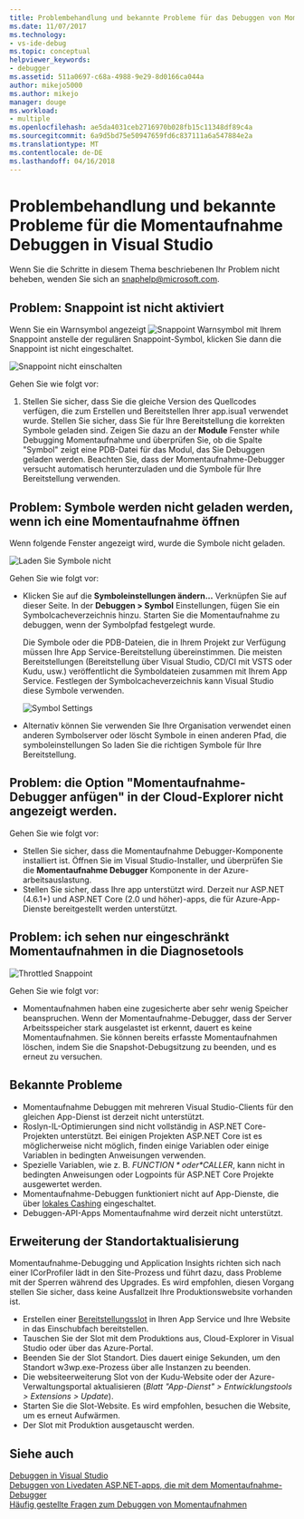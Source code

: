 ```yaml
---
title: Problembehandlung und bekannte Probleme für das Debuggen von Momentaufnahme | Microsoft Docs
ms.date: 11/07/2017
ms.technology:
- vs-ide-debug
ms.topic: conceptual
helpviewer_keywords:
- debugger
ms.assetid: 511a0697-c68a-4988-9e29-8d0166ca044a
author: mikejo5000
ms.author: mikejo
manager: douge
ms.workload:
- multiple
ms.openlocfilehash: ae5da4031ceb2716970b028fb15c11348df89c4a
ms.sourcegitcommit: 6a9d5bd75e50947659fd6c837111a6a547884e2a
ms.translationtype: MT
ms.contentlocale: de-DE
ms.lasthandoff: 04/16/2018
---
```

# <a name="troubleshooting-and-known-issues-for-snapshot-debugging-in-visual-studio"></a>Problembehandlung und bekannte Probleme für die Momentaufnahme Debuggen in Visual Studio

Wenn Sie die Schritte in diesem Thema beschriebenen Ihr Problem nicht beheben, wenden Sie sich an snaphelp@microsoft.com.

## <a name="issue-snappoint-does-not-turn-on"></a>Problem: Snappoint ist nicht aktiviert

Wenn Sie ein Warnsymbol angezeigt ![Snappoint Warnsymbol](../debugger/media/snapshot-troubleshooting-snappoint-warning-icon.png "Snappoint Warnsymbol") mit Ihrem Snappoint anstelle der regulären Snappoint-Symbol, klicken Sie dann die Snappoint ist nicht eingeschaltet.

![Snappoint nicht einschalten](../debugger/media/snapshot-troubleshooting-dont-turn-on.png "Snappoint nicht einschalten")

Gehen Sie wie folgt vor:

1. Stellen Sie sicher, dass Sie die gleiche Version des Quellcodes verfügen, die zum Erstellen und Bereitstellen Ihrer app.isua1 verwendet wurde. Stellen Sie sicher, dass Sie für Ihre Bereitstellung die korrekten Symbole geladen sind. Zeigen Sie dazu an der **Module** Fenster while Debugging Momentaufnahme und überprüfen Sie, ob die Spalte "Symbol" zeigt eine PDB-Datei für das Modul, das Sie Debuggen geladen werden. Beachten Sie, dass der Momentaufnahme-Debugger versucht automatisch herunterzuladen und die Symbole für Ihre Bereitstellung verwenden.

## <a name="issue-symbols-do-not-load-when-i-open-a-snapshot"></a>Problem: Symbole werden nicht geladen werden, wenn ich eine Momentaufnahme öffnen

Wenn folgende Fenster angezeigt wird, wurde die Symbole nicht geladen.

![Laden Sie Symbole nicht](../debugger/media/snapshot-troubleshooting-symbols-wont-load.png "Symbole werden nicht geladen werden.")

Gehen Sie wie folgt vor:

- Klicken Sie auf die **Symboleinstellungen ändern...** Verknüpfen Sie auf dieser Seite. In der **Debuggen > Symbol** Einstellungen, fügen Sie ein Symbolcacheverzeichnis hinzu. Starten Sie die Momentaufnahme zu debuggen, wenn der Symbolpfad festgelegt wurde.

   Die Symbole oder die PDB-Dateien, die in Ihrem Projekt zur Verfügung müssen Ihre App Service-Bereitstellung übereinstimmen. Die meisten Bereitstellungen (Bereitstellung über Visual Studio, CD/CI mit VSTS oder Kudu, usw.) veröffentlicht die Symboldateien zusammen mit Ihrem App Service. Festlegen der Symbolcacheverzeichnis kann Visual Studio diese Symbole verwenden.

   ![Symbol Settings](../debugger/media/snapshot-troubleshooting-symbol-settings.png "Symbol Einstellungen")

- Alternativ können Sie verwenden Sie Ihre Organisation verwendet einen anderen Symbolserver oder löscht Symbole in einen anderen Pfad, die symboleinstellungen So laden Sie die richtigen Symbole für Ihre Bereitstellung.

## <a name="issue-i-cannot-see-the-attach-snapshot-debugger-option-in-the-cloud-explorer"></a>Problem: die Option "Momentaufnahme-Debugger anfügen" in der Cloud-Explorer nicht angezeigt werden.

Gehen Sie wie folgt vor:

- Stellen Sie sicher, dass die Momentaufnahme Debugger-Komponente installiert ist. Öffnen Sie im Visual Studio-Installer, und überprüfen Sie die **Momentaufnahme Debugger** Komponente in der Azure-arbeitsauslastung.
- Stellen Sie sicher, dass Ihre app unterstützt wird. Derzeit nur ASP.NET (4.6.1+) und ASP.NET Core (2.0 und höher)-apps, die für Azure-App-Dienste bereitgestellt werden unterstützt.

## <a name="issue-i-only-see-throttled-snapshots-in-the-diagnostic-tools"></a>Problem: ich sehen nur eingeschränkt Momentaufnahmen in die Diagnosetools

![Throttled Snappoint](../debugger/media/snapshot-troubleshooting-throttled-snapshots.png "Snappoint gedrosselt")

Gehen Sie wie folgt vor:

- Momentaufnahmen haben eine zugesicherte aber sehr wenig Speicher beanspruchen. Wenn der Momentaufnahme-Debugger, dass der Server Arbeitsspeicher stark ausgelastet ist erkennt, dauert es keine Momentaufnahmen. Sie können bereits erfasste Momentaufnahmen löschen, indem Sie die Snapshot-Debugsitzung zu beenden, und es erneut zu versuchen.

## <a name="known-issues"></a>Bekannte Probleme

- Momentaufnahme Debuggen mit mehreren Visual Studio-Clients für den gleichen App-Dienst ist derzeit nicht unterstützt.
- Roslyn-IL-Optimierungen sind nicht vollständig in ASP.NET Core-Projekten unterstützt. Bei einigen Projekten ASP.NET Core ist es möglicherweise nicht möglich, finden einige Variablen oder einige Variablen in bedingten Anweisungen verwenden. 
- Spezielle Variablen, wie z. B. *$FUNCTION* oder *$CALLER*, kann nicht in bedingten Anweisungen oder Logpoints für ASP.NET Core Projekte ausgewertet werden.
- Momentaufnahme-Debuggen funktioniert nicht auf App-Dienste, die über [lokales Cashing](/azure/app-service/app-service-local-cache) eingeschaltet.
- Debuggen-API-Apps Momentaufnahme wird derzeit nicht unterstützt.

## <a name="site-extension-upgrade"></a>Erweiterung der Standortaktualisierung

Momentaufnahme-Debugging und Application Insights richten sich nach einer ICorProfiler lädt in den Site-Prozess und führt dazu, dass Probleme mit der Sperren während des Upgrades. Es wird empfohlen, diesen Vorgang stellen Sie sicher, dass keine Ausfallzeit Ihre Produktionswebsite vorhanden ist.

- Erstellen einer [Bereitstellungsslot](/azure/app-service/web-sites-staged-publishing) in Ihren App Service und Ihre Website in das Einschubfach bereitstellen.
- Tauschen Sie der Slot mit dem Produktions aus, Cloud-Explorer in Visual Studio oder über das Azure-Portal.
- Beenden Sie der Slot Standort. Dies dauert einige Sekunden, um den Standort w3wp.exe-Prozess über alle Instanzen zu beenden.
- Die websiteerweiterung Slot von der Kudu-Website oder der Azure-Verwaltungsportal aktualisieren (*Blatt "App-Dienst" > Entwicklungstools > Extensions > Update*).
- Starten Sie die Slot-Website. Es wird empfohlen, besuchen die Website, um es erneut Aufwärmen.
- Der Slot mit Produktion ausgetauscht werden.

## <a name="see-also"></a>Siehe auch

[Debuggen in Visual Studio](../debugger/index.md)  
[Debuggen von Livedaten ASP.NET-apps, die mit dem Momentaufnahme-Debugger](../debugger/debug-live-azure-applications.md)  
[Häufig gestellte Fragen zum Debuggen von Momentaufnahmen](../debugger/debug-live-azure-apps-faq.md)  
